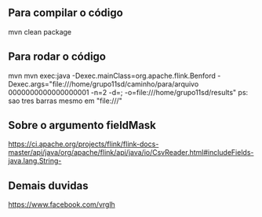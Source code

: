 ## Para compilar o código
mvn clean package
## Para rodar o código
mvn mvn exec:java -Dexec.mainClass=org.apache.flink.Benford -Dexec.args="file:///home/grupo11sd/caminho/para/arquivo 0000000000000000001 -n=2 -d=; -o=file:///home/grupo11sd/results"
ps: sao tres barras mesmo em "file:///"
## Sobre o argumento fieldMask
https://ci.apache.org/projects/flink/flink-docs-master/api/java/org/apache/flink/api/java/io/CsvReader.html#includeFields-java.lang.String-
## Demais duvidas
https://www.facebook.com/vrglh
